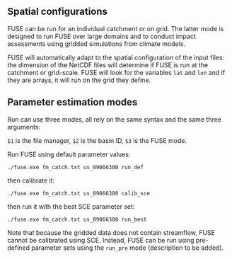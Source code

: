 ## Spatial configurations

FUSE can be run for an individual catchment or on grid. The latter mode is designed to run FUSE over large domains and to conduct impact assessments using gridded simulations from climate models.

FUSE will automatically adapt to the spatial configuration of the input files: the dimension of the NetCDF files will determine if FUSE is run at the catchment or grid-scale. FUSE will look for the variables `lat` and `lon` and if they are arrays, it will run on the grid they define.



## Parameter estimation modes

Run can use three modes, all rely on the same syntax and the same three arguments:

`$1` is the file manager,
`$2` is the basin ID,
`$3` is the FUSE mode.

Run FUSE using default parameter values:
```
./fuse.exe fm_catch.txt us_09066300 run_def
```

then calibrate it:

```
./fuse.exe fm_catch.txt us_09066300 calib_sce
```

then run it with the best SCE parameter set:

```
./fuse.exe fm_catch.txt us_09066300 run_best
```

Note that because the gridded data does not contain streamflow, FUSE cannot be calibrated using SCE. Instead, FUSE can be run using pre-defined parameter sets using the `run_pre` mode (description to be added).   
